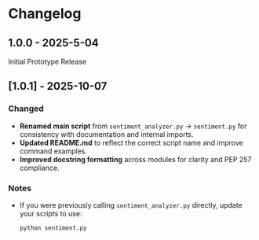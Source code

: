 # Changelog
## 1.0.0 - 2025-5-04

Initial Prototype Release 

## [1.0.1] - 2025-10-07
### Changed
- **Renamed main script** from `sentiment_analyzer.py` → `sentiment.py` for consistency with documentation and internal imports.
- **Updated README.md** to reflect the correct script name and improve command examples.
- **Improved docstring formatting** across modules for clarity and PEP 257 compliance.

### Notes
- If you were previously calling `sentiment_analyzer.py` directly, update your scripts to use:
  ```bash
  python sentiment.py
  
